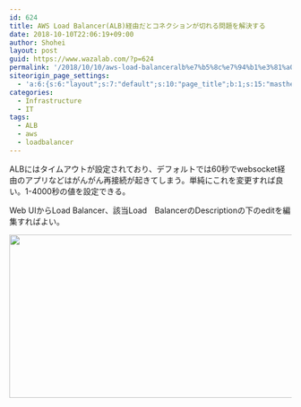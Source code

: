 ```yaml
---
id: 624
title: AWS Load Balancer(ALB)経由だとコネクションが切れる問題を解決する
date: 2018-10-10T22:06:19+09:00
author: Shohei
layout: post
guid: https://www.wazalab.com/?p=624
permalink: '/2018/10/10/aws-load-balanceralb%e7%b5%8c%e7%94%b1%e3%81%a0%e3%81%a8%e3%82%b3%e3%83%8d%e3%82%af%e3%82%b7%e3%83%a7%e3%83%b3%e3%81%8c%e5%88%87%e3%82%8c%e3%82%8b%e5%95%8f%e9%a1%8c%e3%82%92%e8%a7%a3%e6%b1%ba/'
siteorigin_page_settings:
  - 'a:6:{s:6:"layout";s:7:"default";s:10:"page_title";b:1;s:15:"masthead_margin";b:1;s:13:"footer_margin";b:1;s:16:"display_masthead";b:1;s:22:"display_footer_widgets";b:1;}'
categories:
  - Infrastructure
  - IT
tags:
  - ALB
  - aws
  - loadbalancer
---
```

ALBにはタイムアウトが設定されており、デフォルトでは60秒でwebsocket経由のアプリなどはがんがん再接続が起きてしまう。単純にこれを変更すれば良い。1-4000秒の値を設定できる。

Web UIからLoad Balancer、該当Load　BalancerのDescriptionの下のeditを編集すればよい。

<img src="https://www.wazalab.com/wp-content/uploads/2018/10/d6ac231e-8a22-4950-9ccc-8fcd9c7553a2.png" alt="" width="570" height="292" class="alignnone size-full wp-image-625" />
